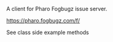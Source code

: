 A client for Pharo Fogbugz issue server.

https://pharo.fogbugz.com/f/

See class side example methods